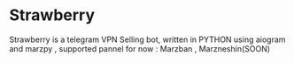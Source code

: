 # Strawberry
Strawberry is a telegram VPN Selling bot, written in PYTHON using aiogram and marzpy , supported pannel for now : Marzban , Marzneshin(SOON)
